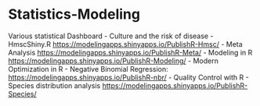 # Statistics-Modeling

   Various statistical Dashboard
      - Culture and the risk of disease
      - HmscShiny.R                           https://modelingapps.shinyapps.io/PublishR-Hmsc/
      - Meta Analysis                         https://modelingapps.shinyapps.io/PublishR-Meta/
      - Modeling in R                         https://modelingapps.shinyapps.io/PublishR-Modeling/
      - Modern Optimization in R
      - Negative Binomial Regression:         https://modelingapps.shinyapps.io/PublishR-nbr/
      - Quality Control with R
      - Species distribution analysis         https://modelingapps.shinyapps.io/PublishR-Species/
